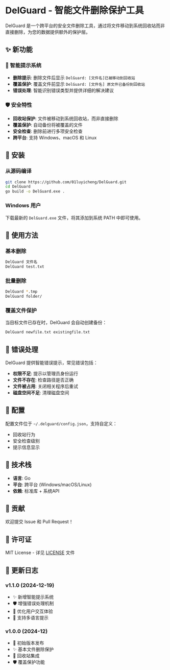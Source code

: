 # DelGuard - 智能文件删除保护工具

DelGuard 是一个跨平台的安全文件删除工具，通过将文件移动到系统回收站而非直接删除，为您的数据提供额外的保护层。

## ✨ 新功能

### 🔔 智能提示系统
- **删除提示**: 删除文件后显示 `DelGuard: [文件名]已被移动到回收站`
- **覆盖保护**: 覆盖文件前显示 `DelGuard: [文件名] 原文件已备份到回收站`
- **错误处理**: 智能识别错误类型并提供详细的解决建议

### 🛡️ 安全特性
- **回收站保护**: 文件被移动到系统回收站，而非直接删除
- **覆盖保护**: 自动备份将被覆盖的文件
- **安全检查**: 删除前进行多项安全检查
- **跨平台**: 支持 Windows、macOS 和 Linux

## 🚀 安装

### 从源码编译
```bash
git clone https://github.com/01luyicheng/DelGuard.git
cd DelGuard
go build -o DelGuard.exe .
```

### Windows 用户
下载最新的 `DelGuard.exe` 文件，将其添加到系统 PATH 中即可使用。

## 📖 使用方法

### 基本删除
```bash
DelGuard 文件名
DelGuard test.txt
```

### 批量删除
```bash
DelGuard *.tmp
DelGuard folder/
```

### 覆盖文件保护
当目标文件已存在时，DelGuard 会自动创建备份：
```bash
DelGuard newfile.txt existingfile.txt
```

## 🎯 错误处理

DelGuard 提供智能错误提示，常见错误包括：

- **权限不足**: 提示以管理员身份运行
- **文件不存在**: 检查路径是否正确
- **文件被占用**: 关闭相关程序后重试
- **磁盘空间不足**: 清理磁盘空间

## 🔧 配置

配置文件位于 `~/.delguard/config.json`，支持自定义：
- 回收站行为
- 安全检查级别
- 提示信息显示

## 📄 技术栈

- **语言**: Go
- **平台**: 跨平台 (Windows/macOS/Linux)
- **依赖**: 标准库 + 系统API

## 🤝 贡献

欢迎提交 Issue 和 Pull Request！

## 📄 许可证

MIT License - 详见 [LICENSE](LICENSE) 文件

## 🌟 更新日志

### v1.1.0 (2024-12-19)
- ✨ 新增智能提示系统
- 🛡️ 增强错误处理机制
- 🔧 优化用户交互体验
- 📱 支持多语言提示

### v1.0.0 (2024-12)
- 🎉 初始版本发布
- ✨ 基本文件删除保护
- 🔄 回收站集成
- 🛡️ 覆盖保护功能